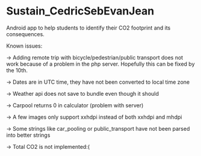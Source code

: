 # Sustain_CedricSebEvanJean

Android app to help students to identify their CO2 footprint and its consequences.

Known issues:

-> Adding remote trip with bicycle/pedestrian/public transport does not work because of a 
problem in the php server. Hopefully this can be fixed by the 10th.

-> Dates are in UTC time, they have not been converted to local time zone

-> Weather api does not save to bundle even though it should

-> Carpool returns 0 in calculator (problem with server)

-> A few images only support xxhdpi instead of both xxhdpi and mhdpi

-> Some strings like car_pooling or public_transport have not been parsed into better strings 

-> Total CO2 is not implemented:(
